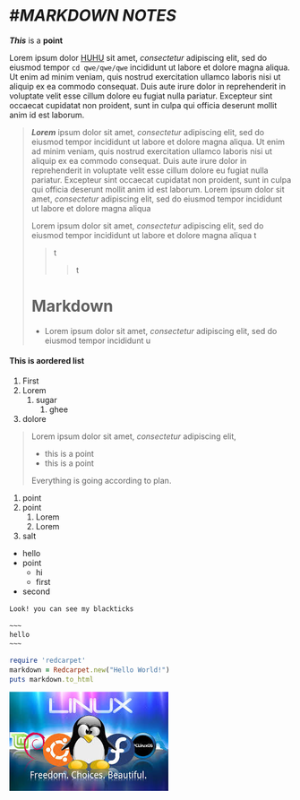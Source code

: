 # #*MARKDOWN NOTES*
 ***This*** is a **point**

Lorem ipsum dolor [HUHU](https://www.google.com/imgres?q=linux&imgurl=https%3A%2F%2Fwww.unixmen.com%2Fwp-content%2Fuploads%2F2014%2F02%2Flinux.png&imgrefurl=https%3A%2F%2Fwww.unixmen.com%2Fput-linux-computer%2F&docid=oaZKz1mRi504ZM&tbnid=uJvclOdYjwENVM&vet=12ahUKEwjNiYPfw4iHAxWMoa8BHcMxDewQM3oFCIABEAA..i&w=1920&h=1200&hcb=2&ved=2ahUKEwjNiYPfw4iHAxWMoa8BHcMxDewQM3oFCIABEAA) sit amet, *consectetur* adipiscing elit, sed do eiusmod tempor `cd qwe/qwe/qwe` incididunt ut labore et dolore magna aliqua. Ut enim ad minim veniam, quis nostrud exercitation ullamco laboris nisi ut aliquip ex ea commodo consequat. Duis aute irure dolor in reprehenderit in voluptate velit esse cillum dolore eu fugiat nulla pariatur. Excepteur sint occaecat cupidatat non proident, sunt in culpa qui officia deserunt mollit anim id est laborum.

> ***Lorem*** ipsum dolor sit amet, *consectetur* adipiscing elit, sed do eiusmod tempor incididunt ut labore et dolore magna aliqua. Ut enim ad minim veniam, quis nostrud exercitation ullamco laboris nisi ut aliquip ex ea commodo consequat. Duis aute irure dolor in reprehenderit in voluptate velit esse cillum dolore eu fugiat nulla pariatur. Excepteur sint occaecat cupidatat non proident, sunt in culpa qui officia deserunt mollit anim id est laborum.
> Lorem ipsum dolor sit amet, *consectetur* adipiscing elit, sed do eiusmod tempor incididunt ut labore et dolore magna aliqua
>
> Lorem ipsum dolor sit amet, *consectetur* adipiscing elit, sed do eiusmod tempor incididunt ut labore et dolore magna aliqua
> t
>> t
>>> t
> # Markdown
>
> * Lorem ipsum dolor sit amet, *consectetur* adipiscing elit, sed do eiusmod tempor incididunt u
#### This is aordered list

1. First
2. Lorem
    1. sugar
        1. ghee
3. dolore
   
> Lorem ipsum dolor sit amet, *consectetur* adipiscing elit,
>
> - this is a point
> - this is a point
>   
> Everything is going according to plan.

1. point
2. point
    1. Lorem
    2. Lorem
3. salt

- hello
- point
    - hi
    - first
- second

~~~
Look! you can see my blackticks
~~~

~~~~
~~~
hello
~~~
~~~~

~~~ruby
require 'redcarpet'
markdown = Redcarpet.new("Hello World!")
puts markdown.to_html
~~~

![](images.jpeg)
